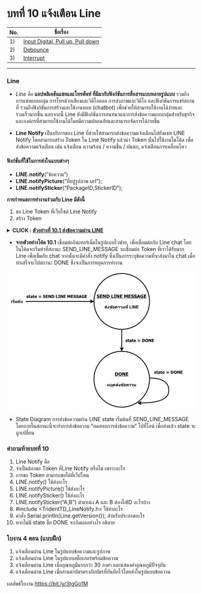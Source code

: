 # บทที่ 10 แจ้งเตือน Line

No. |ชื่อเรื่อง|
----- |----- |
1)|[Input Digital, Pull up, Pull down](https://github.com/phisic1714/IoT-Learning-Set/blob/Pea/%E0%B8%9A%E0%B8%97%E0%B8%97%E0%B8%B5%E0%B9%882/%E0%B8%9A%E0%B8%97%E0%B8%97%E0%B8%B5%E0%B9%88_2.md#input-digital--pull-up-pull-down)|
2)|[Debounce](https://github.com/phisic1714/IoT-Learning-Set/blob/Pea/%E0%B8%9A%E0%B8%97%E0%B8%97%E0%B8%B5%E0%B9%882/%E0%B8%9A%E0%B8%97%E0%B8%97%E0%B8%B5%E0%B9%88_2.md#debounce)|
3)|[Interrupt](https://github.com/phisic1714/IoT-Learning-Set/blob/Pea/%E0%B8%9A%E0%B8%97%E0%B8%97%E0%B8%B5%E0%B9%882/%E0%B8%9A%E0%B8%97%E0%B8%97%E0%B8%B5%E0%B9%88_2.md#interrupt)|

---
### **Line**
* *Line* คือ **แอปพลิเคชันแชทและโทรศัพท์ ที่มีมากับฟังก์ชันการสื่อสารแบบหลายรูปแบบ** รวมถึงการแชทแบบกลุ่ม การโทรด้วยเสียงและวิดีโอคอล การส่งภาพและวิดีโอ และฟังก์ชันการแชร์สถานที่ รวมถึงฟังก์ชันการสร้างและใช้งานบอท (chatbot) เพื่อช่วยให้สามารถใช้งานได้ง่ายและรวดเร็วมากขึ้น นอกจากนี้ Line ยังมีฟังก์ชันการสนทนาและการส่งข้อความแบบกลุ่มสำหรับธุรกิจและองค์กรที่สามารถใช้งานได้โดยมีความปลอดภัยและสามารถจัดการได้ง่ายขึ้น

* **Line Notify** เป็นบริการของ Line ที่ช่วยให้สามารถส่งข้อความแจ้งเตือนไปยังแชท LINE Notify โดยสามารถสร้าง Token ใน Line Notify แล้วนำ Token นั้นไปใช้งานในโค้ด เพื่อส่งข้อความแจ้งเตือน เช่น แจ้งเตือน ความร้อน / ความชื้น / ฝนตก, แจ้งเตือนการเคลื่อนไหว

#### **ฟังก์ชั่นที่ใช้ในการส่งในแบบต่างๆ**
-   **LINE.notify**(“ข้อความ”)
-   **LINE.notifyPicture**(“ที่อยู่รูปภาพ url”);
-   **LINE.notifySticker**(“PackageID,StickerID”);

**การกำหนดการทำงานร่วมกับ Line มีดังนี้**
1.	ขอ Line Token ที่เว็บไซต์ Line Notify 
2.	สร้าง Token

**<details><summary>CLICK : <ins>ตัวอย่างที่ 10.1 ส่งข้อความผ่าน LINE</ins></summary>**
<p>

```ruby
#include <TridentTD_LineNotify.h>
#include <ESP8266WiFi.h>
#define WIFI_STA_NAME "_________"
#define WIFI_STA_PASS "_________"
#define LINE_TOKEN "_________"
const int SEND_LINE_MESSAGE = 0;
const int DONE = 1;
    int state;
void setup() {
        state = SEND_LINE_MESSAGE;
    Serial.begin(115200);
    WiFi.mode(WIFI_STA);
    Serial.println(WIFI_STA_NAME);
    Serial.println("WIFI Connecting..");
    WiFi.begin(WIFI_STA_NAME, WIFI_STA_PASS);
    for (int i = 0; i < 20; i++)
    {
        Serial.print(".");
        delay(500);
    }
    if (WiFi.status() == WL_CONNECTED)
    {
        Serial.println("Connected to WiFi");
    }
    else
    {
        Serial.println("Fail to Connected WiFi");
    }
    Serial.println(LINE.getVersion());
}
void loop()
{
    switch (state)
    {
    case SEND_LINE_MESSAGE:
        LINE.setToken(LINE_TOKEN);
        LINE.notify("ทดสอบการส่งข้อความ"); // ส่งข้อความไปที่ LINE
        Serial.println("Send LINE Message");
        state = DONE;
        break;
    case DONE:
        // ส่งข้อความเสร็จแล้ว หยุดการทำงาน
        state = DONE;
        break;
    }
}
```
<p>
</details>

* **จากตัวอย่างโค้ด 10.1** เชื่อมต่ออินเทอร์เน็ตในรูปแบบไวฟาย, เพื่อเชื่อมต่อกับ Line chat โดยในโค้ดจะเริ่มทำที่สถานะ SEND_LINE_MESSAGE จะเชื่อมต่อ Token ที่เราได้รับมาก Line เพื่อเชื่มกับ chat จากนั้นจะมีคำสั่ง notify ซึ่งเป็นการระบุข้อความที่จะส่งมาใน chat เมื่อทำเสร็จจะไปสถานะ DONE ซึ่งจะเป็นการหยุดการทำงาน

![image](image/state-diagram10.1.png)

* State Diagram การส่งข้อความผ่าน LINE state เริ่มต้นที่ SEND_LINE_MESSAGE โดยภายในสถานะนี้จะทำการส่งข้อความ “ทดสอบการส่งข้อความ” ไปที่ไลน์ เมื่อส่งแล้ว state จะถูกเปลี่ยน

### คำถามท้ายบทที่ 10
1.	Line Notify คือ
2.	จำเป็นต้องขอ Token ที่Line Notify หรือไม่ เพราะอะไร
3.	การขอ Token สามารถขอได้ที่เว็ปไหน
4.	LINE.notify() ใช้ส่งอะไร
5.	LINE.notifyPicture() ใช้ส่งอะไร
6.	LINE.notifySticker() ใช้ส่งอะไร
7.	LINE.notifySticker(“A,B”) ตำแหน่ง A และ B ต้องใส่ID อะไรบ้าง
8.	#include <TridentTD_LineNotify.h> ใช้ทำอะไร
9.	คำสั่ง Serial.println(Line.getVersion()); สำหรับประกาศอะไร
10.	หากไม่มี state ชื่อ DONE จะเกิดผลอย่างไร อธิบาย


### ใบงาน 4 ตอน (แบบฝึก)
1)	แจ้งเตือนผ่าน Line ในรูปแบบข้อความและรูปภาพ
2)	แจ้งเตือนผ่าน Line ในรูปแบบสติ๊กเกอร์พร้อมข้อความ
3)	แจ้งเตือนผ่าน Line เมื่ออุณหภูมิมากกว่า 30 องศา และแสดงค่าอุณหภูมิปัจจุบัน
4)	แจ้งเตือนผ่าน Line เมื่ออ่านค่าบัตรตรงกับบัตรที่บันทึกไว้โดยส่งในรูปแบบข้อความ

ผลลัพธ์ใบงาน https://bit.ly/3tgGo1M 